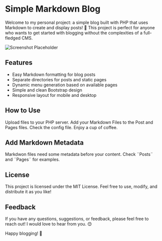 # Simple Markdown Blog

Welcome to my personal project: a simple blog built with PHP that uses Markdown to create and display posts! 🎉 This project is perfect for anyone who wants to get started with blogging without the complexities of a full-fledged CMS.

![Screenshot Placeholder](screenshot.png) <!-- Replace with your screenshot -->

## Features

- Easy Markdown formatting for blog posts
- Separate directories for posts and static pages
- Dynamic menu generation based on available pages
- Simple and clean Bootstrap design
- Responsive layout for mobile and desktop

## How to Use

Upload files to your PHP server. Add your Markdown Files to the Post and Pages files. Check the config file. Enjoy a cup of coffee.

## Add Markdown Metadata

Markdwon files need some metadata before your content. Check ¨Posts¨ and ¨Pages¨ for examples.


## License
This project is licensed under the MIT License. Feel free to use, modify, and distribute it as you like!

## Feedback
If you have any questions, suggestions, or feedback, please feel free to reach out! I would love to hear from you. 😊

Happy blogging! 🚀